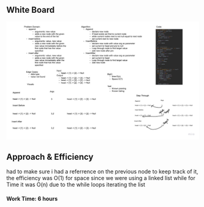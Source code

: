 ## White Board

![Link array](./img/whiteboard.jpg)


## Approach & Efficiency

had to make sure i had a referrence on the previous node to keep track of it, the efficiency was O(1) for space since we were using a linked list while for Time it was O(n) due to the while loops iterating the list

#### Work Time: 6 hours
